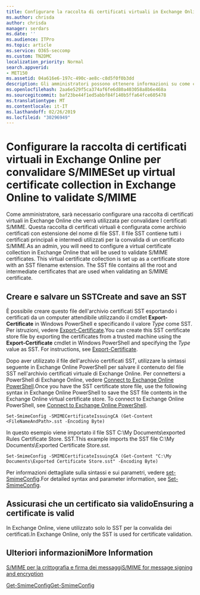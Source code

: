 ```yaml
---
title: Configurare la raccolta di certificati virtuali in Exchange Online per convalidare S/MIME
ms.author: chrisda
author: chrisda
manager: serdars
ms.date: ''
ms.audience: ITPro
ms.topic: article
ms.service: O365-seccomp
ms.custom: TN2DMC
localization_priority: Normal
search.appverid:
- MET150
ms.assetid: 04a616e6-197c-490c-ae8c-c8d5f0f0b3dd
description: Gli amministratori possono ottenere informazioni su come creare una raccolta di certificati virtuali che verrà utilizzata per convalidare I certificati S/MIME in Exchange Online.
ms.openlocfilehash: 2aa6e529f5ca374af6fe6d80a403058a8b6e468a
ms.sourcegitcommit: baf23be44f1ed5abbf84f140b5ffa64fce605478
ms.translationtype: MT
ms.contentlocale: it-IT
ms.lasthandoff: 02/26/2019
ms.locfileid: "30296949"
---
```

# <a name="set-up-virtual-certificate-collection-in-exchange-online-to-validate-smime"></a><span data-ttu-id="e2cdf-103">Configurare la raccolta di certificati virtuali in Exchange Online per convalidare S/MIME</span><span class="sxs-lookup"><span data-stu-id="e2cdf-103">Set up virtual certificate collection in Exchange Online to validate S/MIME</span></span>

<span data-ttu-id="e2cdf-p101">Come amministratore, sarà necessario configurare una raccolta di certificati virtuali in Exchange Online che verrà utilizzata per convalidare I certificati S/MIME. Questa raccolta di certificati virtuali è configurata come archivio certificati con estensione del nome di file SST. Il file SST contiene tutti i certificati principali e intermedi utilizzati per la convalida di un certificato S/MIME.</span><span class="sxs-lookup"><span data-stu-id="e2cdf-p101">As an admin, you will need to configure a virtual certificate collection in Exchange Online that will be used to validate S/MIME certificates. This virtual certificate collection is set up as a certificate store with an SST filename extension. The SST file contains all the root and intermediate certificates that are used when validating an S/MIME certificate.</span></span>

## <a name="create-and-save-an-sst"></a><span data-ttu-id="e2cdf-107">Creare e salvare un SST</span><span class="sxs-lookup"><span data-stu-id="e2cdf-107">Create and save an SST</span></span>

<span data-ttu-id="e2cdf-p102">È possibile creare questo file dell'archivio certificati SST esportando i certificati da un computer attendibile utilizzando il cmdlet **Export-Certificate** in Windows PowerShell e specificando il valore _Type_ come SST. Per istruzioni, vedere [Export-Certificate](https://docs.microsoft.com/powershell/module/pkiclient/export-certificate).</span><span class="sxs-lookup"><span data-stu-id="e2cdf-p102">You can create this SST certificate store file by exporting the certificates from a trusted machine using the **Export-Certificate** cmdlet in Windows PowerShell and specifying the _Type_ value as SST. For instructions, see [Export-Certificate](https://docs.microsoft.com/powershell/module/pkiclient/export-certificate).</span></span>

<span data-ttu-id="e2cdf-p103">Dopo aver utilizzato il file dell'archivio certificati SST, utilizzare la sintassi seguente in Exchange Online PowerShell per salvare il contenuto del file SST nell'archivio certificati virtuale di Exchange Online. Per connettersi a PowerShell di Exchange Online, vedere [Connect to Exchange Online PowerShell](https://go.microsoft.com/fwlink/p/?linkid=396554).</span><span class="sxs-lookup"><span data-stu-id="e2cdf-p103">Once you have the SST certificate store file, use the following syntax in Exchange Online PowerShell to save the SST file contents in the Exchange Online virtual certificate store. To connect to Exchange Online PowerShell, see [Connect to Exchange Online PowerShell](https://go.microsoft.com/fwlink/p/?linkid=396554).</span></span>

```
Set-SmimeConfig -SMIMECertificateIssuingCA (Get-Content <FileNameAndPath>.sst -Encoding Byte)
```

<span data-ttu-id="e2cdf-112">In questo esempio viene importato il file SST C:\My Documents\exported Rules Certificate Store. SST.</span><span class="sxs-lookup"><span data-stu-id="e2cdf-112">This example imports the SST file C:\My Documents\Exported Certificate Store.sst.</span></span>

```
Set-SmimeConfig -SMIMECertificateIssuingCA (Get-Content "C:\My Documents\Exported Certificate Store.sst" -Encoding Byte)
```

<span data-ttu-id="e2cdf-113">Per informazioni dettagliate sulla sintassi e sui parametri, vedere [set-SmimeConfig](https://docs.microsoft.com/en-us/powershell/module/exchange/encryption-and-certificates/set-smimeconfig).</span><span class="sxs-lookup"><span data-stu-id="e2cdf-113">For detailed syntax and parameter information, see [Set-SmimeConfig](https://docs.microsoft.com/en-us/powershell/module/exchange/encryption-and-certificates/set-smimeconfig).</span></span>

## <a name="ensuring-a-certificate-is-valid"></a><span data-ttu-id="e2cdf-114">Assicurasi che un certificato sia valido</span><span class="sxs-lookup"><span data-stu-id="e2cdf-114">Ensuring a certificate is valid</span></span>

<span data-ttu-id="e2cdf-115">In Exchange Online, viene utilizzato solo lo SST per la convalida dei certificati.</span><span class="sxs-lookup"><span data-stu-id="e2cdf-115">In Exchange Online, only the SST is used for certificate validation.</span></span>

## <a name="more-information"></a><span data-ttu-id="e2cdf-116">Ulteriori informazioni</span><span class="sxs-lookup"><span data-stu-id="e2cdf-116">More Information</span></span>

[<span data-ttu-id="e2cdf-117">S/MIME per la crittografia e firma dei messaggi</span><span class="sxs-lookup"><span data-stu-id="e2cdf-117">S/MIME for message signing and encryption</span></span>](s-mime-for-message-signing-and-encryption.md)

[<span data-ttu-id="e2cdf-118">Get-SmimeConfig</span><span class="sxs-lookup"><span data-stu-id="e2cdf-118">Get-SmimeConfig</span></span>](http://technet.microsoft.com/library/4b29fa89-0840-4fe9-8885-019fcef2e02b.aspx)
